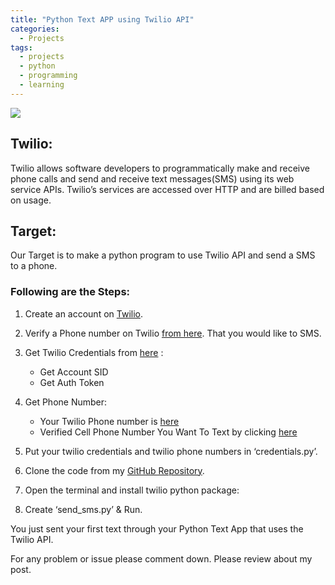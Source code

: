 ```yaml
---
title: "Python Text APP using Twilio API"
categories:
  - Projects
tags:
  - projects
  - python
  - programming
  - learning
---
```


![](https://www.fullstackpython.com/img/160511-send-sms-python/header.jpg)


## Twilio: 
Twilio allows software developers to programmatically make and receive phone calls and send and receive text messages(SMS) using its web service APIs. Twilio’s services are accessed over HTTP and are billed based on usage.

## Target:
Our Target is to make a python program to use Twilio API and send a SMS to a phone.

### Following are the Steps:

1. Create an account on [Twilio](https://twilio.com/).
2. Verify a Phone number on Twilio [from here](https://www.twilio.com/console/phone-numbers/verified). That you would like to SMS.
3. Get Twilio Credentials from [here](https://www.twilio.com/console) : 
    - Get Account SID
    - Get Auth Token

4. Get Phone Number:
    - Your Twilio Phone number is [here](https://www.twilio.com/console/phone-numbers/incoming)
    - Verified Cell Phone Number You Want To Text by clicking [here](https://www.twilio.com/console/phone-numbers/verified)

5. Put your twilio credentials and twilio phone numbers in ‘credentials.py’.
<script src="https://gist.github.com/AtriSaxena/2ce7e5fec837bb87bcb9af83b2c662c5.js"></script>
6. Clone the code from my [GitHub Repository](https://github.com/CoderAtri/Twilio_Sms_Python_App).

7. Open the terminal and install twilio python package:

<script src="https://gist.github.com/AtriSaxena/11a6138135595cf07456905c2b34811d.js"></script>

8. Create ‘send_sms.py’ & Run.

<script src="https://gist.github.com/AtriSaxena/c84dfddc930fbf416ee4d25950c8d66a.js"></script>

You just sent your first text through your Python Text App that uses the Twilio API. 

For any problem or issue please comment down. Please review about my post.

